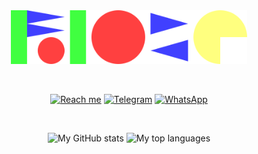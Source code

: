<div align="center">

<img src="./images/ioze.svg" alt="Rioze!!!!!" width="75%">

&nbsp;

[![Reach me](https://img.shields.io/badge/Reach%20me%20at%20-FFF?&style=for-the-badge&)]()
[![Telegram](https://img.shields.io/badge/Telegram-%230088cc.svg?&style=for-the-badge&logo=telegram&logoColor=white)](https://t.me/riozec)
[![WhatsApp](https://img.shields.io/badge/WhatsApp-25D366?style=for-the-badge&logo=whatsapp&logoColor=white)](https://wa.me/6285158231152)

&nbsp;

<a>![My GitHub stats](https://github-readme-stats.vercel.app/api?username=riozec&border_radius=0&hide_border=true&disable_animations=true&show_icons=true&custom_title=My%20GitHub%20stats)</a>
<a>![My top languages](https://github-readme-stats.vercel.app/api/top-langs/?username=riozec&border_radius=0&hide_border=true&layout=compact&custom_title=My%20top%20languages)</a>

</div>
